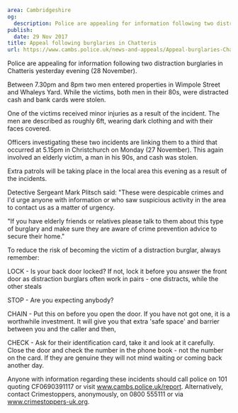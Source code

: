 ```yaml
area: Cambridgeshire
og:
  description: Police are appealing for information following two distraction burglaries in Chatteris yesterday evening (28 November).
publish:
  date: 29 Nov 2017
title: Appeal following burglaries in Chatteris
url: https://www.cambs.police.uk/news-and-appeals/Appeal-burglaries-Chatteris
```

Police are appealing for information following two distraction burglaries in Chatteris yesterday evening (28 November).

Between 7.30pm and 8pm two men entered properties in Wimpole Street and Whaleys Yard. While the victims, both men in their 80s, were distracted cash and bank cards were stolen.

One of the victims received minor injuries as a result of the incident. The men are described as roughly 6ft, wearing dark clothing and with their faces covered.

Officers investigating these two incidents are linking them to a third that occurred at 5.15pm in Christchurch on Monday (27 November). This again involved an elderly victim, a man in his 90s, and cash was stolen.

Extra patrols will be taking place in the local area this evening as a result of the incidents.

Detective Sergeant Mark Plitsch said: "These were despicable crimes and I'd urge anyone with information or who saw suspicious activity in the area to contact us as a matter of urgency.

"If you have elderly friends or relatives please talk to them about this type of burglary and make sure they are aware of crime prevention advice to secure their home."

To reduce the risk of becoming the victim of a distraction burglar, always remember:

LOCK - Is your back door locked? If not, lock it before you answer the front door as distraction burglars often work in pairs - one distracts, while the other steals

STOP \- Are you expecting anybody?

CHAIN \- Put this on before you open the door. If you have not got one, it is a worthwhile investment. It will give you that extra 'safe space' and barrier between you and the caller and then,

CHECK \- Ask for their identification card, take it and look at it carefully. Close the door and check the number in the phone book - not the number on the card. If they are genuine they will not mind waiting or coming back another day.

Anyone with information regarding these incidents should call police on 101 quoting CF0690391117 or visit www.cambs.police.uk/report. Alternatively, contact Crimestoppers, anonymously, on 0800 555111 or via www.crimestoppers-uk.org.
